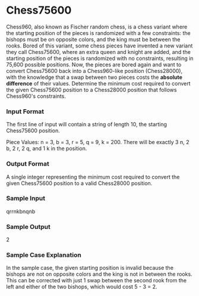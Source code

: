 # Chess75600

Chess960, also known as Fischer random chess, is a chess variant where the starting position of the pieces is randomized with a few constraints: the bishops must be on opposite colors, and the king must be between the rooks. Bored of this variant, some chess pieces have invented a new variant they call Chess75600, where an extra queen and knight are added, and the starting position of the pieces is randomized with no constraints, resulting in 75,600 possible positions. Now, the pieces are bored again and want to convert Chess75600 back into a Chess960-like position (Chess28000), with the knowledge that a swap between two pieces costs the **absolute difference** of their values. Determine the minimum cost required to convert the given Chess75600 position to a Chess28000 position that follows Chess960's constraints.

### Input Format

The first line of input will contain a string of length 10, the starting Chess75600 position.

Piece Values: n = 3, b = 3, r = 5, q = 9, k = 200. There will be exactly 3 n, 2 b, 2 r, 2 q, and 1 k in the position.

### Output Format

A single integer representing the minimum cost required to convert the given Chess75600 position to a valid Chess28000 position.

### Sample Input

qrrnkbnqnb

### Sample Output

$2$

### Sample Case Explanation

In the sample case, the given starting position is invalid because the bishops are not on opposite colors and the king is not in between the rooks. This can be corrected with just 1 swap between the second rook from the left and either of the two bishops, which would cost 5 - 3 = 2.

